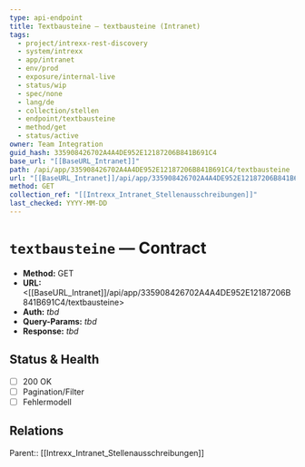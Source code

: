 ```yaml
---
type: api-endpoint
title: Textbausteine — textbausteine (Intranet)
tags:
  - project/intrexx-rest-discovery
  - system/intrexx
  - app/intranet
  - env/prod
  - exposure/internal-live
  - status/wip
  - spec/none
  - lang/de
  - collection/stellen
  - endpoint/textbausteine
  - method/get
  - status/active
owner: Team Integration
guid_hash: 335908426702A4A4DE952E12187206B841B691C4
base_url: "[[BaseURL_Intranet]]"
path: /api/app/335908426702A4A4DE952E12187206B841B691C4/textbausteine
url: "[[BaseURL_Intranet]]/api/app/335908426702A4A4DE952E12187206B841B691C4/textbausteine"
method: GET
collection_ref: "[[Intrexx_Intranet_Stellenausschreibungen]]"
last_checked: YYYY-MM-DD
---
```


# `textbausteine` — Contract
- **Method:** GET  
- **URL:** <[[BaseURL_Intranet]]/api/app/335908426702A4A4DE952E12187206B841B691C4/textbausteine>  
- **Auth:** _tbd_  
- **Query-Params:** _tbd_  
- **Response:** _tbd_

## Status & Health
- [ ] 200 OK
- [ ] Pagination/Filter
- [ ] Fehlermodell

## Relations
Parent:: [[Intrexx_Intranet_Stellenausschreibungen]]

